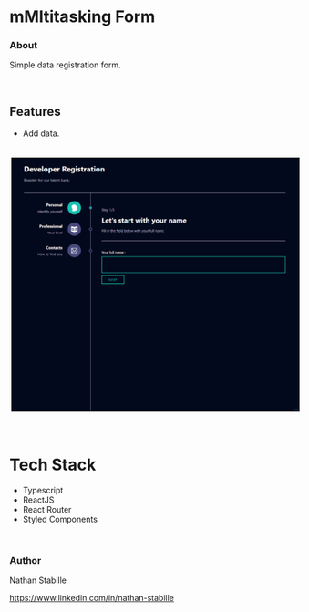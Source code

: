 # mMltitasking Form

### About

Simple data registration form.

<br>

## Features

- Add data.

<br>
<div style= "display: flex">
<img style="border: solid 1px; margin: 3px;" src="./public/github/react-multiForm.gif">

</div>
<br>
<br>

# Tech Stack

- Typescript
- ReactJS
- React Router
- Styled Components

<br>

### Author

Nathan Stabille

https://www.linkedin.com/in/nathan-stabille

